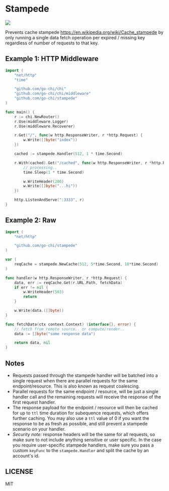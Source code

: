 # Stampede

![](https://github.com/go-chi/stampede/workflows/build/badge.svg?branch=master)

Prevents cache stampede https://en.wikipedia.org/wiki/Cache_stampede by only running a
single data fetch operation per expired / missing key regardless of number of requests to that key.


## Example 1: HTTP Middleware

```go
import (
	"net/http"
	"time"

	"github.com/go-chi/chi"
	"github.com/go-chi/chi/middleware"
	"github.com/go-chi/stampede"
)

func main() {
	r := chi.NewRouter()
	r.Use(middleware.Logger)
	r.Use(middleware.Recoverer)

	r.Get("/", func(w http.ResponseWriter, r *http.Request) {
		w.Write([]byte("index"))
	})

	cached := stampede.Handler(512, 1 * time.Second)

	r.With(cached).Get("/cached", func(w http.ResponseWriter, r *http.Request) {
		// processing..
		time.Sleep(1 * time.Second)

		w.WriteHeader(200)
		w.Write([]byte("...hi"))
	})

	http.ListenAndServe(":3333", r)
}
```


## Example 2: Raw

```go
import (
	"net/http"

	"github.com/go-chi/stampede"
)

var (
	reqCache = stampede.NewCache(512, 5*time.Second, 10*time.Second)
)

func handler(w http.ResponseWriter, r *http.Request) {	
	data, err := reqCache.Get(r.URL.Path, fetchData)
	if err != nil {	
		w.WriteHeader(503)
		return	
	}

	w.Write(data.([]byte))
}

func fetchData(ctx context.Context) (interface{}, error) {
	// fetch from remote source.. or compute/render..
	data := []byte("some response data")

	return data, nil	
}
```

## Notes

* Requests passed through the stampede handler will be batched into a single request
when there are parallel requests for the same endpoint/resource. This is also known
as request coalescing.
* Parallel requests for the same endpoint / resource, will be just a single handler call
and the remaining requests will receive the response of the first request handler.
* The response payload for the endpoint / resource will then be cached for up to `ttl`
time duration for subequence requests, which offers further caching. You may also
use a `ttl` value of 0 if you want the response to be as fresh as possible, and still
prevent a stampede scenario on your handler.
* *Security note:* response headers will be the same for all requests, so make sure
to not include anything sensitive or user specific. In the case you require user-specific
stampede handlers, make sure you pass a custom `keyFunc` to the `stampede.Handler` and
split the cache by an account's id.


## LICENSE

MIT
